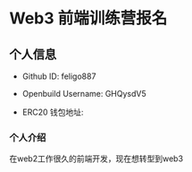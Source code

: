# Web3 前端训练营报名

## 个人信息

* Github ID: feligo887

* Openbuild Username: GHQysdV5

* ERC20 钱包地址:

### 个人介绍

在web2工作很久的前端开发，现在想转型到web3
